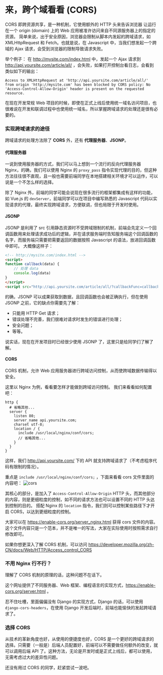 # 来，跨个域看看 (CORS)

CORS 即跨资源共享，是一种机制，它使用额外的 HTTP 头来告诉浏览器  让运行在一个 origin (domain) 上的 Web 应用被准许访问来自不同源服务器上的指定的资源。
简单来说，出于安全原因，浏览器会限制从脚本内发起的跨域请求，如 XMLHttpRequest 和 Fetch。也就是说，在 Javascript 中，当我们想发起一个跨域的 Ajax 请求，会受到浏览器的限制导致请求失败。

举个例子：
在 http://mysite.com/index.html 中，发起一个 Ajax 请求到 http://api.yoursite.com/article/all/ ，会失败，如果打开控制台看日志，会看到类似如下的输出：
```
Access to XMLHttpRequest at 'http://api.yoursite.com/article/all/' from origin 'http://mysite.com' has been blocked by CORS policy: No 'Access-Control-Allow-Origin' header is present on the requested resource.
```

在现在开发常规 Web 项目的时候，即使在正式上线后使用统一域名访问项目，也很难说在开发和联调过程中也使用统一域名，所以掌握跨域请求的处理还是很有必要的。

### 实现跨域请求的途径
跨域请求的处理方法除了 **CORS** 外，还有 **代理服务器**、**JSONP**。

#### 代理服务器
一说到使用服务器的方式，我们可以马上想到一个流行的反向代理服务器 Nginx，的确，我们可以使用 Nginx 的 `proxy_pass` 指令实现代理的目的，但这种方法往往很不直观，且一般也需要前端同学在本地搭建相关环境才可以运作，可以说是一个不怎么样的选择。

除了 Nginx 外，前端的同学可能会说现在很多流行的框架都集成有这样的功能，如 Vue.js 的 `devServer`，前端同学可以在项目中编写熟悉的 Javascript 代码以实现请求的代理，最终实现跨域请求，方便联调，但也局限于开发时使用。

#### JSONP
JSONP 是利用了 src 引用静态资源时不受跨域限制的机制，前端会先定义一个回调函数用来处理请求成功后的逻辑，并在请求服务端时告知服务端这个回调函数的名字，而服务端只需要把需要返回的数据按照 Javascript 的语法，放进回调函数中即可。
大概像这样子：
```html
<!-- http://mysite.com/index.html -->
<script>
function callback(data) {
    // 处理 data
    console.log(data)
}
</script>
<script src="http://api.yoursite.com/article/all/?callbackFunc=callback"></script>
```
的确，JSONP 可以成果获取到数据，且回调函数也会被正确执行，但在使用 JSONP 之前，它的缺点你需要先了解：
- 只能用 HTTP Get 请求；
- 错误处理不完善，我们很难对请求时发生的错误进行处理；
- 安全问题；
- 等等。

说实话，现在在开发项目时已经很少使用 JSONP 了，这里只是给同学们了解了解。

#### CORS
CORS 机制，允许 Web 应用服务器进行跨域访问控制，从而使跨域数据传输得以安全。

这里以 Nginx 为例，看看要怎样才能做到跨域访问控制。
我们来看看如何配置吧：
```
http {
  # 省略其他...
  server {
    listen 80;
    server_name api.yoursite.com;
    charset utf-8;
    location / {
      include /usr/local/nginx/conf/cors;
      // 省略其他...
    }
  }
}
```
这样，我们 http://api.yoursite.com/ 下的 API 就支持跨域请求了（不考虑程序代码有限制的情况）。

重点是 `include /usr/local/nginx/conf/cors;` ，下面来看看 cors 文件里面的内容吧：
![cors](https://mmbiz.qpic.cn/mmbiz_png/oS1Ryib0qL8WcE1tfYuvtAZ50uCtrpvChwwaBNOtSvdOVpzibhOAlwiaxkBPLlW6JibJqmPZUdVPic1ZQqczBUbeFMA/0?wx_fmt=png)

其核心的部分，是加入了 `Access-Control-Allow-Origin` HTTP 头，而其他部分的内容，则是更细粒度的控制，如不同的请求方法也可以设置不同的 HTTP 头达到控制的目的。
搭配 Nginx 的 `location` 指令，我们则可以控制某些路径下才开启 CORS，以达到更细粒度的控制。

大家可以在 https://enable-cors.org/server_nginx.html 获得 cors 文件的内容。这个文件内容只是一个范本，并不是唯一的写法，大家在实际使用时按照需求自行修改即可。

如果你想更深入了解 CORS 机制，可以访问 https://developer.mozilla.org/zh-CN/docs/Web/HTTP/Access_control_CORS

### 不用 Nginx 行不行？
理解了 CORS 机制的原理的话，这种问题不在话下。

这个网址提供了不同服务器、Web 框架、编程语言的实现方式，https://enable-cors.org/server.html 。

忍不住吐槽，里面偏偏没有 Django 的实现方式，Django 的话，可以使用 `django-cors-headers`，在使用 Django 开发后端时，前端也能愉快的发起跨域请求了。

### 选择 CORS
从技术的革新角度也好，从使用的便捷度也好，CORS 是一个更好的跨域请求的选择。只需要（一般是）后端人员配置好，前端可以不需要做任何额外的改变，就可以调用后端 API 了。这种方法，无论是开发时或是正式上线后，都可以使用，无需考虑过大的差异性问题。

还没有用过 CORS 的同学，赶紧尝试一波吧。

